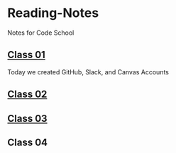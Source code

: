 # Reading-Notes
Notes for Code School

## [Class 01](/Reading-Notes/Class01)

Today we created GitHub, Slack, and Canvas Accounts

## [Class 02](/Reading-Notes/Class02)

## [Class 03](/Reading-Notes/Class03)

## Class 04



